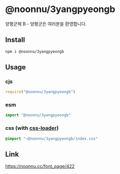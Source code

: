 # @noonnu/3yangpyeongb
양평군체 B - 양평군은 여러분을 환영합니다.

## Install
```sh
npm i @noonnu/3yangpyeongb
```
## Usage
### cjs
```js
require("@noonnu/3yangpyeongb")
```
### esm
```js
import "@noonnu/3yangpyeongb"
```
### css (with [css-loader](https://github.com/webpack-contrib/css-loader))
```css
@import "~@noonnu/3yangpyeongb/index.css"
```

## Link
https://noonnu.cc/font_page/422